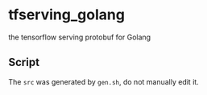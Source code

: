 # tfserving_golang
the tensorflow serving protobuf for Golang

## Script
The `src` was generated by `gen.sh`, do not manually edit it.
